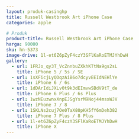 ```yaml
---
layout: produk-casinghp
title: Russell Westbrook Art iPhone Case
categories: apple

# Produk
product-title: Russell Westbrook Art iPhone Case
harga: 90000
sku: hn-5373
image-drive: 1l-et6Z6pZyF4czY3SFlKaRoETMJYhDwH
gallery:
  - url: 1FRJo_qy3T_VcZnnbuZXkhKTtNa9gs2sL
    title: iPhone 5 / 5s / SE
  - url: 1sXFicjLyQDqzAiB6o7dcyvEEIdNEHlYe
    title: iPhone 6 / 6s
  - url: 1dDArIdiJXLv0t9k3dEImvwSBdV9tT_de
    title: iPhone 6 Plus / 6s Plus
  - url: 1wzNEuzwnxXnpEJSgYsrM9Noj44msxWJV
    title: iPhone 7 / 8
  - url: 1SKLNs2cuj7Oe0TaX80pKH5fY6mDeh382
    title: iPhone 7 Plus / 8 Plus
  - url: 1l-et6Z6pZyF4czY3SFlKaRoETMJYhDwH
    title: iPhone X
---
```

